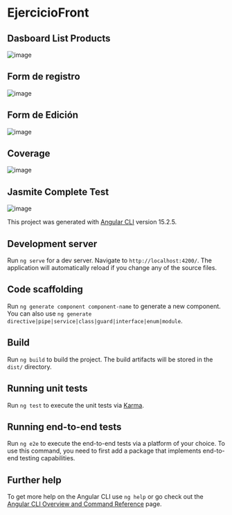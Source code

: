# EjercicioFront

## Dasboard List Products
![image](https://github.com/crisjc6/ejercicio-front/assets/50051312/13ebe6c2-4807-4efd-b3aa-c172552c5377)

## Form de registro
![image](https://github.com/crisjc6/ejercicio-front/assets/50051312/5c4a3d5b-16a8-430a-975d-e6bcaf7aecda)

## Form de Edición
![image](https://github.com/crisjc6/ejercicio-front/assets/50051312/e1fce5a5-d935-4534-95e0-a434c4fa801d)

## Coverage

![image](https://github.com/crisjc6/ejercicio-front/assets/50051312/ab1110d6-985d-4083-93f4-75c6908cb07c)


## Jasmite Complete Test
![image](https://github.com/crisjc6/ejercicio-front/assets/50051312/a02342ed-0b92-4a2a-844b-9b6b5845a69e)

This project was generated with [Angular CLI](https://github.com/angular/angular-cli) version 15.2.5.

## Development server

Run `ng serve` for a dev server. Navigate to `http://localhost:4200/`. The application will automatically reload if you change any of the source files.

## Code scaffolding

Run `ng generate component component-name` to generate a new component. You can also use `ng generate directive|pipe|service|class|guard|interface|enum|module`.

## Build

Run `ng build` to build the project. The build artifacts will be stored in the `dist/` directory.

## Running unit tests

Run `ng test` to execute the unit tests via [Karma](https://karma-runner.github.io).

## Running end-to-end tests

Run `ng e2e` to execute the end-to-end tests via a platform of your choice. To use this command, you need to first add a package that implements end-to-end testing capabilities.

## Further help

To get more help on the Angular CLI use `ng help` or go check out the [Angular CLI Overview and Command Reference](https://angular.io/cli) page.
